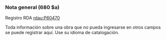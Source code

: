 ### Nota general (680 $a)
Registro RDA [rdau:P60470](http://www.rdaregistry.info/Elements/u/#P60470)  

Toda información sobre una obra que no pueda ingresarse en otros campos se puede registrar aquí. Use su idioma de catalogación.
